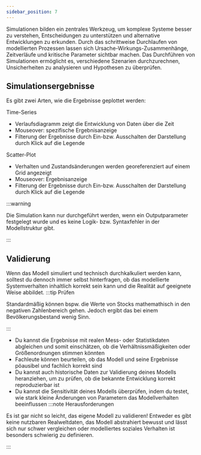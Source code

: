 ```yaml
---
sidebar_position: 7
---
```

Simulationen bilden ein zentrales Werkzeug, um komplexe Systeme besser zu verstehen, Entscheidungen zu unterstützen und alternative Entwicklungen zu erkunden. Durch das schrittweise Durchlaufen von modellierten Prozessen lassen sich Ursache-Wirkungs-Zusammenhänge, Zeitverläufe und kritische Parameter sichtbar machen. Das Durchführen von Simulationen ermöglicht es, verschiedene Szenarien durchzurechnen, Unsicherheiten zu analysieren und Hypothesen zu überprüfen. 

## Simulationsergebnisse 
Es gibt zwei Arten, wie die Ergebnisse geplottet werden: 

Time-Series 
- Verlaufsdiagramm zeigt die Entwicklung von Daten über die Zeit 
- Mouseover: spezifische Ergebnisanzeige 
- Filterung der Ergebnisse durch Ein-bzw. Ausschalten der Darstellung durch Klick auf die Legende

Scatter-Plot
- Verhalten und Zustandsänderungen werden georeferenziert auf einem Grid angezeigt
- Mouseover: Ergebnisanzeige 
- Filterung der Ergebnisse durch Ein-bzw. Ausschalten der Darstellung durch Klick auf die Legende

:::warning

Die Simulation kann nur durchgeführt werden, wenn ein Outputparameter festgelegt wurde und es keine Logik- bzw. Syntaxfehler in der Modellstruktur gibt. 

:::

## Validierung 
Wenn das Modell simuliert und technisch durchkalkuliert werden kann, solltest du dennoch immer selbst hinterfragen, ob das modellierte Systemverhalten inhaltlich korrekt sein kann und die Realität auf geeignete Weise abbildet.
:::tip Prüfen

Standardmäßig können bspw. die Werte von Stocks mathemathisch in den negativen Zahlenbereich gehen. Jedoch ergibt das bei einem Bevölkerungsbestand wenig Sinn.  

::: 

- Du kannst die Ergebnisse mit realen Mess- oder Statistikdaten abgleichen und somit einschätzen, ob die Verhältnissmäßigkeiten oder Größenordnungen stimmen könnten
- Fachleute können beurteilen, ob das Modell und seine Ergebnisse pöausibel und fachlich korrekt sind
- Du kannst auch historische Daten zur Validierung deines Modells heranziehen, um zu prüfen, ob die bekannte Entwicklung korrekt reproduzierbar ist
- Du kannst die Sensitivität deines Modells überprüfen, indem du testet, wie stark kleine Änderungen von Parametern das Modellverhalten beeinflussen
:::note Herausforderungen 

Es ist gar nicht so leicht, das eigene Modell zu validieren! Entweder es gibt keine nutzbaren Realweltdaten, das Modell abstrahiert bewusst und lässt sich nur schwer vergleichen oder modelliertes soziales Verhalten ist besonders schwierig zu definieren.
 
:::
